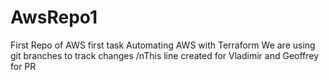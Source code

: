 # AwsRepo1
First Repo of AWS first task
Automating AWS with Terraform
We are using git branches to track changes
/nThis line created for Vladimir and Geoffrey for PR
